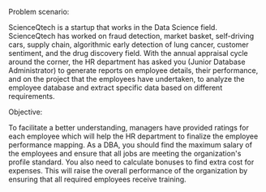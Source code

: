 Problem scenario:

ScienceQtech is a startup that works in the Data Science field. ScienceQtech has worked on fraud detection, market basket, self-driving cars, supply chain, 
algorithmic early detection of lung cancer, customer sentiment, and the drug discovery field. With the annual appraisal cycle around the corner, the HR department
has asked you (Junior Database Administrator) to generate reports on employee details, their performance, and on the project that the employees have undertaken, 
to analyze the employee database and extract specific data based on different requirements.

Objective:

To facilitate a better understanding, managers have provided ratings for each employee which will help the HR department to finalize the employee performance mapping.
As a DBA, you should find the maximum salary of the employees and ensure that all jobs are meeting the organization's profile standard. You also need to calculate bonuses
to find extra cost for expenses. This will raise the overall performance of the organization by ensuring that all required employees receive training.
